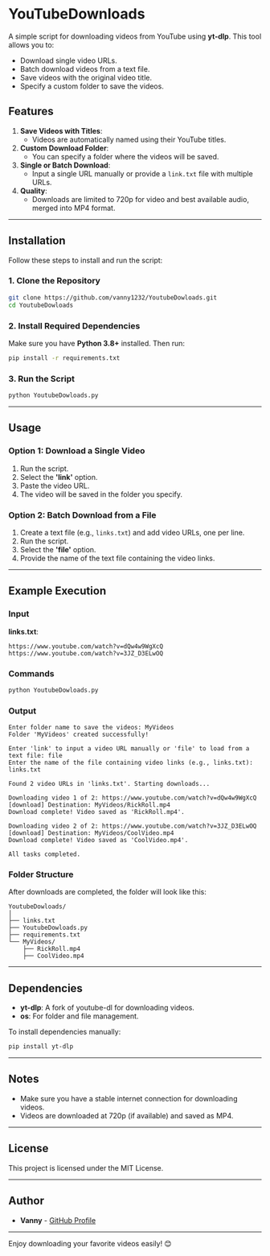 # YouTubeDownloads

A simple script for downloading videos from YouTube using **yt-dlp**. This tool allows you to:

- Download single video URLs.
- Batch download videos from a text file.
- Save videos with the original video title.
- Specify a custom folder to save the videos.

## Features

1. **Save Videos with Titles**:
   - Videos are automatically named using their YouTube titles.
2. **Custom Download Folder**:
   - You can specify a folder where the videos will be saved.
3. **Single or Batch Download**:
   - Input a single URL manually or provide a `link.txt` file with multiple URLs.
4. **Quality**:
   - Downloads are limited to 720p for video and best available audio, merged into MP4 format.

---

## Installation

Follow these steps to install and run the script:

### 1. Clone the Repository
```bash
git clone https://github.com/vanny1232/YoutubeDowloads.git
cd YoutubeDowloads
```

### 2. Install Required Dependencies
Make sure you have **Python 3.8+** installed. Then run:
```bash
pip install -r requirements.txt
```

### 3. Run the Script
```bash
python YoutubeDowloads.py
```

---

## Usage

### Option 1: Download a Single Video
1. Run the script.
2. Select the **'link'** option.
3. Paste the video URL.
4. The video will be saved in the folder you specify.

### Option 2: Batch Download from a File
1. Create a text file (e.g., `links.txt`) and add video URLs, one per line.
2. Run the script.
3. Select the **'file'** option.
4. Provide the name of the text file containing the video links.

---

## Example Execution

### **Input**
**links.txt**:
```text
https://www.youtube.com/watch?v=dQw4w9WgXcQ
https://www.youtube.com/watch?v=3JZ_D3ELwOQ
```

### **Commands**
```bash
python YoutubeDowloads.py
```

### **Output**
```
Enter folder name to save the videos: MyVideos
Folder 'MyVideos' created successfully!

Enter 'link' to input a video URL manually or 'file' to load from a text file: file
Enter the name of the file containing video links (e.g., links.txt): links.txt

Found 2 video URLs in 'links.txt'. Starting downloads...

Downloading video 1 of 2: https://www.youtube.com/watch?v=dQw4w9WgXcQ
[download] Destination: MyVideos/RickRoll.mp4
Download complete! Video saved as 'RickRoll.mp4'.

Downloading video 2 of 2: https://www.youtube.com/watch?v=3JZ_D3ELwOQ
[download] Destination: MyVideos/CoolVideo.mp4
Download complete! Video saved as 'CoolVideo.mp4'.

All tasks completed.
```

### Folder Structure
After downloads are completed, the folder will look like this:
```
YoutubeDowloads/
│
├── links.txt
├── YoutubeDowloads.py
├── requirements.txt
└── MyVideos/
    ├── RickRoll.mp4
    ├── CoolVideo.mp4
```

---

## Dependencies
- **yt-dlp**: A fork of youtube-dl for downloading videos.
- **os**: For folder and file management.

To install dependencies manually:
```bash
pip install yt-dlp
```

---

## Notes
- Make sure you have a stable internet connection for downloading videos.
- Videos are downloaded at 720p (if available) and saved as MP4.

---

## License
This project is licensed under the MIT License.

---

## Author
- **Vanny** - [GitHub Profile](https://github.com/vanny1232)

---

Enjoy downloading your favorite videos easily! 😊
